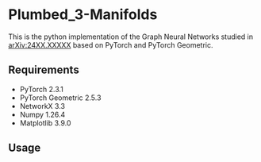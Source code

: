 # Plumbed_3-Manifolds
This is the python implementation of the Graph Neural Networks studied in [arXiv:24XX.XXXXX](https://arxiv.org) based on PyTorch and PyTorch Geometric.

## Requirements
- PyTorch 2.3.1
- PyTorch Geometric 2.5.3
- NetworkX 3.3
- Numpy 1.26.4
- Matplotlib 3.9.0
## Usage

